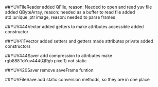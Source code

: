 ##YUVFileReader
added QFile, reason: Needed to open and read yuv file
added QByteArray, reason: needed as a buffer to read file
added std::unique_ptr<QImage> image, reason: needed to parse frames

##YUV444Vector
added getters to make attributes accessible 
added constructor


##YUV411Vector
added setters and getters 
made attributes private
added constructors

##YUV444Saver
add compression to attributes
make rgb888ToYuv444(QRgb pixel1) not static 

##YUV420Saver
remove saveFrame funtion 

##YUVFileSave
add static conversion methods, so they are in one place 
